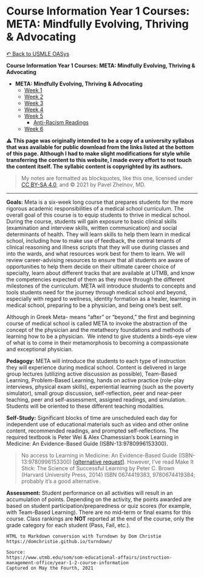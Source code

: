 # Course Information Year 1 Courses: META: Mindfully Evolving, Thriving & Advocating

[↶ Back to USMLE OASys](/usmle/)

**Course Information Year 1 Courses: META: Mindfully Evolving, Thriving & Advocating**

- **META: Mindfully Evolving, Thriving & Advocating**
  - [Week 1](/usmle/meta/week1.html)
  - [Week 2](/usmle/meta/week2.html)
  - [Week 3](/usmle/meta/week3.html)
  - [Week 4](/usmle/meta/week4.html)
  - [Week 5](/usmle/meta/week5.html)
    - [Anti-Racism Readings](/usmle/meta/w5-antiracism.html)
  - [Week 6](/usmle/meta/week6.html)

**⚠ This page was originally intended to be a copy of a university syllabus that was available for public download from the links listed at the bottom of this page. Although I had to make slight modifications for style while transferring the content to this website, I made every effort to not touch the content itself. The syllabic content is copyrighted by its authors.**

> My notes are formatted as blockquotes, like this one, licensed under [CC BY-SA 4.0](https://creativecommons.org/licenses/by-sa/4.0/legalcode), and &copy; 2021 by Pavel Zhelnov, MD.

-----

**Goals:** Meta is a six-week long course that prepares students for the more rigorous academic responsibilities of a medical school curriculum. The overall goal of this course is to equip students to thrive in medical school. During the course, students will gain exposure to basic clinical skills (examination and interview skills, written communication) and social determinants of health. They will learn skills to help them learn in medical school, including how to make use of feedback, the central tenants of clinical reasoning and illness scripts that they will use during classes and into the wards, and what resources work best for them to learn. We will review career-advising resources to ensure that all students are aware of opportunities to help them decide on their ultimate career choice of specialty, learn about different tracks that are available at UTMB, and know the competencies expected of them as they move through the different milestones of the curriculum. META will introduce students to concepts and tools students need for the journey through medical school and beyond, especially with regard to wellness, identity formation as a healer, learning in medical school, preparing to be a physician, and being one’s best self.

Although in Greek Meta- means “after” or “beyond,” the first and beginning course of medical school is called META to invoke the abstraction of the concept of the physician and the metatheory foundations and methods of learning how to be a physician.  We intend to give students a birds-eye view of what is to come in their metamorphosis to becoming a compassionate and exceptional physician.

**Pedagogy:** META will introduce the students to each type of instruction they will experience during medical school. Content is delivered in large group lectures (utilizing active discussion as possible), Team-Based Learning, Problem-Based Learning, hands on active practice (role-play interviews, physical exam skills), experiential learning (such as the poverty simulator), small group discussion, self-reflection, peer and near-peer teaching, peer and self-assessment, assigned readings, and simulation. Students will be oriented to these different teaching modalities.

**Self-Study:** Significant blocks of time are unscheduled each day for independent use of educational materials such as video and other online content, recommended readings, and prompted self-reflections. The required textbook is Peter Wei & Alex Chamessian’s book Learning in Medicine: An Evidence-Based Guide (ISBN-13:9780996153300).

> No access to Learning in Medicine: An Evidence-Based Guide (ISBN-13:9780996153300) [[glternative request]](). However, I’ve read Make It Stick: The Science of Successful Learning by Peter C. Brown (Harvard University Press, 2014) ISBN 0674419383, 9780674419384; probably it’s a good alternative.

**Assessment:** Student performance on all activities will result in an accumulation of points. Depending on the activity, the points awarded are based on student participation/preparedness or quiz scores (for example, with Team-Based Learning). There are no mid-term or final exams for this course. Class rankings are **NOT** reported at the end of the course, only the grade category for each student (Pass, Fail, etc.).

```
HTML to Markdown conversion with Turndown by Dom Christie
https://domchristie.github.io/turndown/

Source:
https://www.utmb.edu/som/som-educational-affairs/instruction-management-office/year-1-2-course-information
Captured on May the Fourth, 2021
```
